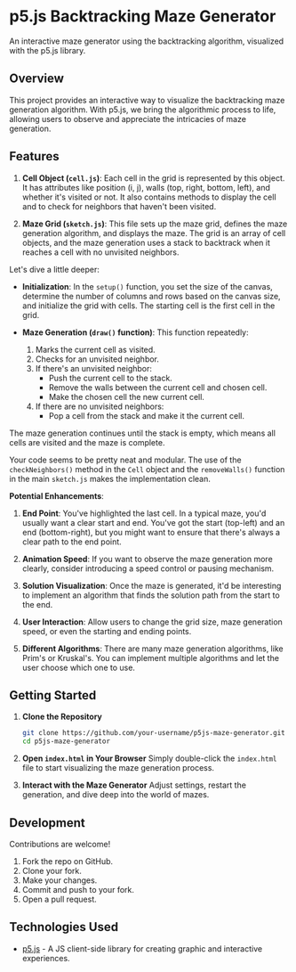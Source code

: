 # p5.js Backtracking Maze Generator

An interactive maze generator using the backtracking algorithm, visualized with the p5.js library.

## Overview

This project provides an interactive way to visualize the backtracking maze generation algorithm. With p5.js, we bring the algorithmic process to life, allowing users to observe and appreciate the intricacies of maze generation.

## Features


1. **Cell Object (`cell.js`)**: Each cell in the grid is represented by this object. It has attributes like position (i, j), walls (top, right, bottom, left), and whether it's visited or not. It also contains methods to display the cell and to check for neighbors that haven't been visited.

2. **Maze Grid (`sketch.js`)**: This file sets up the maze grid, defines the maze generation algorithm, and displays the maze. The grid is an array of cell objects, and the maze generation uses a stack to backtrack when it reaches a cell with no unvisited neighbors.

Let's dive a little deeper:

- **Initialization**: In the `setup()` function, you set the size of the canvas, determine the number of columns and rows based on the canvas size, and initialize the grid with cells. The starting cell is the first cell in the grid.

- **Maze Generation (`draw()` function)**: This function repeatedly:
  1. Marks the current cell as visited.
  2. Checks for an unvisited neighbor.
  3. If there's an unvisited neighbor:
     - Push the current cell to the stack.
     - Remove the walls between the current cell and chosen cell.
     - Make the chosen cell the new current cell.
  4. If there are no unvisited neighbors:
     - Pop a cell from the stack and make it the current cell.

The maze generation continues until the stack is empty, which means all cells are visited and the maze is complete.

Your code seems to be pretty neat and modular. The use of the `checkNeighbors()` method in the `Cell` object and the `removeWalls()` function in the main `sketch.js` makes the implementation clean.

**Potential Enhancements**:
1. **End Point**: You've highlighted the last cell. In a typical maze, you'd usually want a clear start and end. You've got the start (top-left) and an end (bottom-right), but you might want to ensure that there's always a clear path to the end point.
 
2. **Animation Speed**: If you want to observe the maze generation more clearly, consider introducing a speed control or pausing mechanism.

3. **Solution Visualization**: Once the maze is generated, it'd be interesting to implement an algorithm that finds the solution path from the start to the end.

4. **User Interaction**: Allow users to change the grid size, maze generation speed, or even the starting and ending points.

5. **Different Algorithms**: There are many maze generation algorithms, like Prim's or Kruskal's. You can implement multiple algorithms and let the user choose which one to use.


## Getting Started

1. **Clone the Repository**
   ```sh
   git clone https://github.com/your-username/p5js-maze-generator.git
   cd p5js-maze-generator
   ```

2. **Open `index.html` in Your Browser**
   Simply double-click the `index.html` file to start visualizing the maze generation process.

3. **Interact with the Maze Generator**
   Adjust settings, restart the generation, and dive deep into the world of mazes.

## Development

Contributions are welcome!

1. Fork the repo on GitHub.
2. Clone your fork.
3. Make your changes.
4. Commit and push to your fork.
5. Open a pull request.

## Technologies Used

- [p5.js](https://p5js.org/) - A JS client-side library for creating graphic and interactive experiences.
